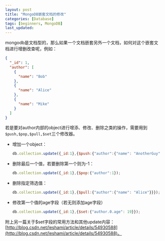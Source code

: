```yaml
---
layout: post
title: "MongoDB嵌套文档的修改"
categories: [Database]
tags: [beginners, MongoDB]
last_updated:
---
```


mongodb是文档型的，那么如果一个文档嵌套另外一个文档，如何对这个嵌套文档进行增删改查呢，例如：

~~~json
{
  "_id": 1,
  "author": [
    {
      "name": "Bob"
    },
    {
      "name": "Alice"
    },
    {
      "name": "Mike"
    }
  ]
}
~~~

若是要对author内部的object进行增添、修改、删除之类的操作，需要用到`$push,$pop,$pull,$set`三个修改器。

* 增加一个object：

  ~~~javascript
  db.collection.update({_id:1},{$push:{"author":{"name": "AnotherGuy"}}});
  ~~~

* 删除最后一个值，若要删除第一个则为-1：

  ~~~javascript
  db.collection.update({_id:1},{$pop:{"author":1});
  ~~~

* 删除指定筛选值：

  ~~~javascript
  db.collection.update({_id:1},{$pull:{"author":{"name": "Alice"}}});
  ~~~

* 修改第一个值的age字段（若无则添加age字段）

  ~~~javascript
  db.collection.update({_id:1},{$set:{"author.0.age": 19}});
  ~~~


附上另一篇关于$set字段的常用方法和其他update内容：[http://blog.csdn.net/leshami/article/details/54930588](http://blog.csdn.net/leshami/article/details/54930588)。